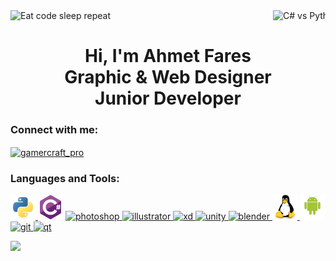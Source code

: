 <div style="display: flex; align-items: center; gap: 20px; flex-wrap: nowrap; overflow-x: auto; white-space: nowrap;">
    <img src="https://images.squarespace-cdn.com/content/v1/54cf6d35e4b01cf5fad46006/1447037140112-CMM0WKLI4TFMD3G0JPFV/Eat-sleep-gif-repeat2.gif" 
         alt="Eat code sleep repeat" style="width: 400px; flex-shrink: 0;">
    <img src="https://external-content.duckduckgo.com/iu/?u=https%3A%2F%2Fhackr.io%2Fblog%2Fc-sharp-vs-python%2Fthumbnail%2Flarge&f=1&nofb=1&ipt=686ce0651e004cdeacdf6a1c9990fbdc3b6124c60c451592b6ea72e9637449fb" 
         alt="C# vs Python" style="width: 500px; flex-shrink: 0;">
</div>





<h1 align="center">Hi, I'm Ahmet Fares<br>Graphic & Web Designer<br>Junior Developer</h1>

<h3 align="left">Connect with me:</h3>
<p align="left">
<a href="https://discord.gg/gamercraft_pro" target="blank"><img align="center" src="https://raw.githubusercontent.com/rahuldkjain/github-profile-readme-generator/master/src/images/icons/Social/discord.svg" alt="gamercraft_pro" height="30" width="40" /></a>




<h3 align="left">Languages and Tools:</h3>
<p align="left"> <a href="https://www.python.org" target="_blank" rel="noreferrer"> <img src="https://raw.githubusercontent.com/devicons/devicon/master/icons/python/python-original.svg" alt="python" width="40" height="40"/> </a> <img src="https://raw.githubusercontent.com/devicons/devicon/master/icons/csharp/csharp-original.svg" alt="csharp" width="40" height="40"/> <a href="https://www.photoshop.com/en" target="_blank" rel="noreferrer"> <img src="https://external-content.duckduckgo.com/iu/?u=https%3A%2F%2Fcdn.pixabay.com%2Fphoto%2F2021%2F02%2F03%2F12%2F35%2Fphotoshop-5977809_960_720.png&f=1&nofb=1&ipt=f780e0d4a06219f6c0b6346caf693c86dbf5476e2484ca80d34eb3d8dd528dae" alt="photoshop" width="40" height="40"/> </a> <a href="https://www.adobe.com/in/products/illustrator.html" target="_blank" rel="noreferrer"> <img src="https://www.vectorlogo.zone/logos/adobe_illustrator/adobe_illustrator-icon.svg" alt="illustrator" width="40" height="40"/> </a> <a href="https://www.adobe.com/products/xd.html" target="_blank" rel="noreferrer"> <img src="https://external-content.duckduckgo.com/iu/?u=https%3A%2F%2Fupload.wikimedia.org%2Fwikipedia%2Fcommons%2Fthumb%2Fc%2Fc2%2FAdobe_XD_CC_icon.svg%2F1200px-Adobe_XD_CC_icon.svg.png&f=1&nofb=1&ipt=9cf2d725fcd8494ff3ff8152b21225c136f2eec39f8259e0c917299bca44c2de" alt="xd" width="40" height="40"/> </a> <a href="https://unity.com/" target="_blank" rel="noreferrer"> <img src="https://external-content.duckduckgo.com/iu/?u=https%3A%2F%2Fdl.flathub.org%2Frepo%2Fappstream%2Fx86_64%2Ficons%2F128x128%2Fcom.unity.UnityHub.png&f=1&nofb=1&ipt=23a59d2ab3e961c9e4cc7cb98b7c145636482000262be5a13224fc68a637b5e1" alt="unity" width="40" height="40"/> </a> <a href="https://www.blender.org/" target="_blank" rel="noreferrer"> <img src="https://download.blender.org/branding/community/blender_community_badge_white.svg" alt="blender" width="40" height="40"/> </a> <a href="https://www.linux.org/" target="_blank" rel="noreferrer"> <img src="https://raw.githubusercontent.com/devicons/devicon/master/icons/linux/linux-original.svg" alt="linux" width="40" height="40"/> </a> <a href="https://developer.android.com" target="_blank" rel="noreferrer"> <img src="https://raw.githubusercontent.com/devicons/devicon/master/icons/android/android-original-wordmark.svg" alt="android" width="40" height="40"/> </a> <a href="https://git-scm.com/" target="_blank" rel="noreferrer"> <img src="https://www.vectorlogo.zone/logos/git-scm/git-scm-icon.svg" alt="git" width="40" height="40"/> </a> <a href="https://www.qt.io/" target="_blank" rel="noreferrer"> <img src="https://upload.wikimedia.org/wikipedia/commons/0/0b/Qt_logo_2016.svg" alt="qt" width="40" height="40"/> </a> </p> 

<img src="https://media2.dev.to/dynamic/image/width=800%2Cheight=%2Cfit=scale-down%2Cgravity=auto%2Cformat=auto/https%3A%2F%2Fdev-to-uploads.s3.amazonaws.com%2Fuploads%2Farticles%2Fj8wo9f1mou6g5469671h.gif">
